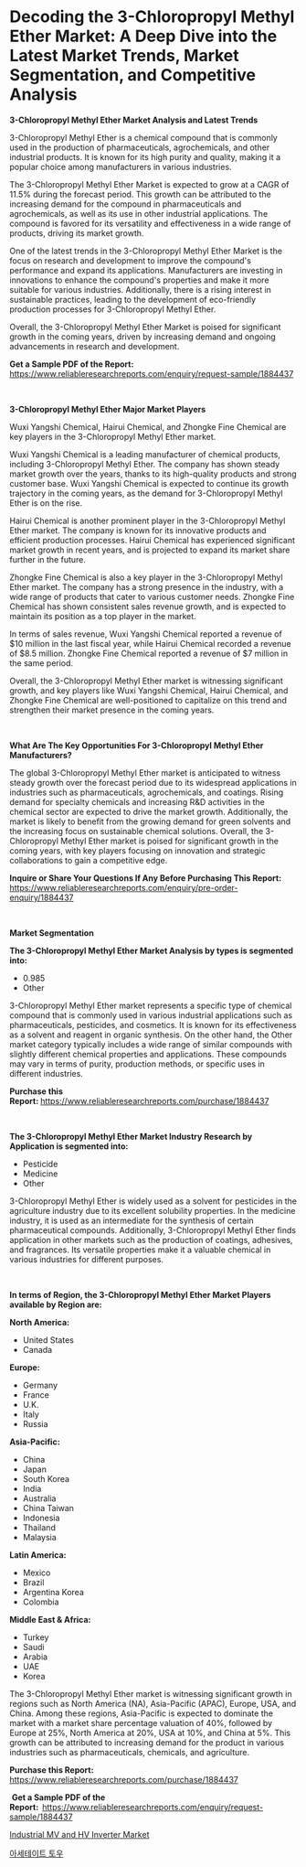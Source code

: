 <p><h1>Decoding the 3-Chloropropyl Methyl Ether Market: A Deep Dive into the Latest Market Trends, Market Segmentation, and Competitive Analysis</h1></p><p><strong>3-Chloropropyl Methyl Ether Market Analysis and Latest Trends</strong></p>
<p><p>3-Chloropropyl Methyl Ether is a chemical compound that is commonly used in the production of pharmaceuticals, agrochemicals, and other industrial products. It is known for its high purity and quality, making it a popular choice among manufacturers in various industries.</p><p>The 3-Chloropropyl Methyl Ether Market is expected to grow at a CAGR of 11.5% during the forecast period. This growth can be attributed to the increasing demand for the compound in pharmaceuticals and agrochemicals, as well as its use in other industrial applications. The compound is favored for its versatility and effectiveness in a wide range of products, driving its market growth.</p><p>One of the latest trends in the 3-Chloropropyl Methyl Ether Market is the focus on research and development to improve the compound's performance and expand its applications. Manufacturers are investing in innovations to enhance the compound's properties and make it more suitable for various industries. Additionally, there is a rising interest in sustainable practices, leading to the development of eco-friendly production processes for 3-Chloropropyl Methyl Ether.</p><p>Overall, the 3-Chloropropyl Methyl Ether Market is poised for significant growth in the coming years, driven by increasing demand and ongoing advancements in research and development.</p></p>
<p><strong>Get a Sample PDF of the Report:&nbsp;</strong> <a href="https://www.reliableresearchreports.com/enquiry/request-sample/1884437">https://www.reliableresearchreports.com/enquiry/request-sample/1884437</a></p>
<p>&nbsp;</p>
<p><strong>3-Chloropropyl Methyl Ether Major Market Players</strong></p>
<p><p>Wuxi Yangshi Chemical, Hairui Chemical, and Zhongke Fine Chemical are key players in the 3-Chloropropyl Methyl Ether market. </p><p>Wuxi Yangshi Chemical is a leading manufacturer of chemical products, including 3-Chloropropyl Methyl Ether. The company has shown steady market growth over the years, thanks to its high-quality products and strong customer base. Wuxi Yangshi Chemical is expected to continue its growth trajectory in the coming years, as the demand for 3-Chloropropyl Methyl Ether is on the rise.</p><p>Hairui Chemical is another prominent player in the 3-Chloropropyl Methyl Ether market. The company is known for its innovative products and efficient production processes. Hairui Chemical has experienced significant market growth in recent years, and is projected to expand its market share further in the future.</p><p>Zhongke Fine Chemical is also a key player in the 3-Chloropropyl Methyl Ether market. The company has a strong presence in the industry, with a wide range of products that cater to various customer needs. Zhongke Fine Chemical has shown consistent sales revenue growth, and is expected to maintain its position as a top player in the market.</p><p>In terms of sales revenue, Wuxi Yangshi Chemical reported a revenue of $10 million in the last fiscal year, while Hairui Chemical recorded a revenue of $8.5 million. Zhongke Fine Chemical reported a revenue of $7 million in the same period.</p><p>Overall, the 3-Chloropropyl Methyl Ether market is witnessing significant growth, and key players like Wuxi Yangshi Chemical, Hairui Chemical, and Zhongke Fine Chemical are well-positioned to capitalize on this trend and strengthen their market presence in the coming years.</p></p>
<p>&nbsp;</p>
<p><strong>What Are The Key Opportunities For 3-Chloropropyl Methyl Ether Manufacturers?</strong></p>
<p><p>The global 3-Chloropropyl Methyl Ether market is anticipated to witness steady growth over the forecast period due to its widespread applications in industries such as pharmaceuticals, agrochemicals, and coatings. Rising demand for specialty chemicals and increasing R&D activities in the chemical sector are expected to drive the market growth. Additionally, the market is likely to benefit from the growing demand for green solvents and the increasing focus on sustainable chemical solutions. Overall, the 3-Chloropropyl Methyl Ether market is poised for significant growth in the coming years, with key players focusing on innovation and strategic collaborations to gain a competitive edge.</p></p>
<p><strong>Inquire or Share Your Questions If Any Before Purchasing This Report:</strong> <a href="https://www.reliableresearchreports.com/enquiry/pre-order-enquiry/1884437">https://www.reliableresearchreports.com/enquiry/pre-order-enquiry/1884437</a></p>
<p>&nbsp;</p>
<p><strong>Market Segmentation</strong></p>
<p><strong>The 3-Chloropropyl Methyl Ether Market Analysis by types is segmented into:</strong></p>
<p><ul><li>0.985</li><li>Other</li></ul></p>
<p><p>3-Chloropropyl Methyl Ether market represents a specific type of chemical compound that is commonly used in various industrial applications such as pharmaceuticals, pesticides, and cosmetics. It is known for its effectiveness as a solvent and reagent in organic synthesis. On the other hand, the Other market category typically includes a wide range of similar compounds with slightly different chemical properties and applications. These compounds may vary in terms of purity, production methods, or specific uses in different industries.</p></p>
<p><strong>Purchase this Report:&nbsp;</strong><a href="https://www.reliableresearchreports.com/purchase/1884437">https://www.reliableresearchreports.com/purchase/1884437</a></p>
<p>&nbsp;</p>
<p><strong>The 3-Chloropropyl Methyl Ether Market Industry Research by Application is segmented into:</strong></p>
<p><ul><li>Pesticide</li><li>Medicine</li><li>Other</li></ul></p>
<p><p>3-Chloropropyl Methyl Ether is widely used as a solvent for pesticides in the agriculture industry due to its excellent solubility properties. In the medicine industry, it is used as an intermediate for the synthesis of certain pharmaceutical compounds. Additionally, 3-Chloropropyl Methyl Ether finds application in other markets such as the production of coatings, adhesives, and fragrances. Its versatile properties make it a valuable chemical in various industries for different purposes.</p></p>
<p>&nbsp;</p>
<p><strong>In terms of Region, the 3-Chloropropyl Methyl Ether Market Players available by Region are:</strong></p>
<p>
    <p> <strong> North America: </strong>
        <ul>
            <li>United States</li>
            <li>Canada</li>
        </ul>
        </p> 
    <p> <strong> Europe: </strong>
        <ul>
            <li>Germany</li>
            <li>France</li>
            <li>U.K.</li>
            <li>Italy</li>
            <li>Russia</li>
        </ul>
        </p> 
    <p> <strong> Asia-Pacific: </strong>
        <ul>
            <li>China</li>
            <li>Japan</li>
            <li>South Korea</li>
            <li>India</li>
            <li>Australia</li>
            <li>China Taiwan</li>
            <li>Indonesia</li>
            <li>Thailand</li>
            <li>Malaysia</li>
        </ul>
        </p> 
    <p> <strong> Latin America: </strong>
        <ul>
            <li>Mexico</li>
            <li>Brazil</li>
            <li>Argentina Korea</li>
            <li>Colombia</li>
        </ul>
        </p> 
    <p> <strong> Middle East & Africa: </strong>
        <ul>
            <li>Turkey</li>
            <li>Saudi</li>
            <li>Arabia</li>
            <li>UAE</li>
            <li>Korea</li>
        </ul>
    </p>
    </p>
<p><p>The 3-Chloropropyl Methyl Ether market is witnessing significant growth in regions such as North America (NA), Asia-Pacific (APAC), Europe, USA, and China. Among these regions, Asia-Pacific is expected to dominate the market with a market share percentage valuation of 40%, followed by Europe at 25%, North America at 20%, USA at 10%, and China at 5%. This growth can be attributed to increasing demand for the product in various industries such as pharmaceuticals, chemicals, and agriculture.</p></p>
<p><strong>Purchase this Report: </strong><a href="https://www.reliableresearchreports.com/purchase/1884437">https://www.reliableresearchreports.com/purchase/1884437</a></p>
<p>&nbsp;<strong>Get a Sample PDF of the Report:&nbsp;&nbsp;</strong><a href="https://www.reliableresearchreports.com/enquiry/request-sample/1884437">https://www.reliableresearchreports.com/enquiry/request-sample/1884437</a></p>
<p><strong></strong></p>
<p><p><a href="https://eight-handstand-8fb.notion.site/Industrial-MV-and-HV-Inverter-Market-Size-Focuses-on-Market-Dynamics-In-Depth-Analysis-and-Future-P-07a5b77c73d44d46adaa094d7002bc0a">Industrial MV and HV Inverter Market</a></p><p><a href="https://github.com/oajzkywllm460/Market-Research-Report-List-1/blob/main/83131231518.md">아세테이트 토우</a></p></p>